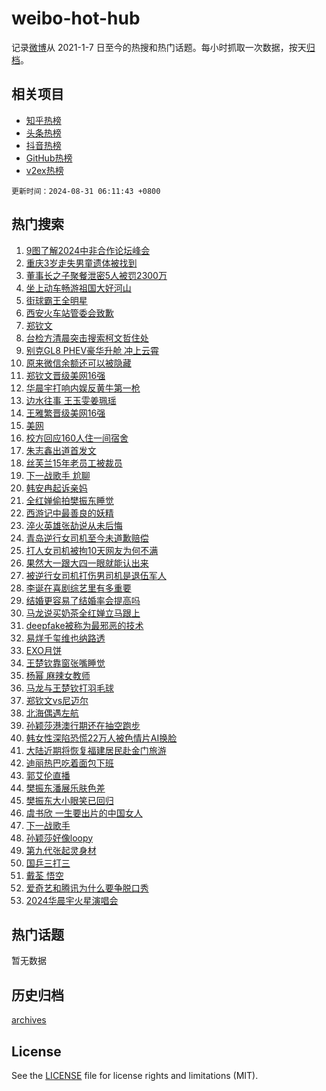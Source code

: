 # weibo-hot-hub

记录[微博](https://www.weibo.com)从 2021-1-7 日至今的热搜和热门话题。每小时抓取一次数据，按天[归档](archives)。

## 相关项目

- [知乎热榜](https://github.com/lonnyzhang423/zhihu-hot-hub)
- [头条热榜](https://github.com/lonnyzhang423/toutiao-hot-hub)
- [抖音热榜](https://github.com/lonnyzhang423/douyin-hot-hub)
- [GitHub热榜](https://github.com/lonnyzhang423/github-hot-hub)
- [v2ex热榜](https://github.com/lonnyzhang423/v2ex-hot-hub)


`更新时间：2024-08-31 06:11:43 +0800`

## 热门搜索

1. [9图了解2024中非合作论坛峰会](https://m.weibo.cn/search?containerid=100103type%3D1%26t%3D10%26q%3D%239%E5%9B%BE%E4%BA%86%E8%A7%A32024%E4%B8%AD%E9%9D%9E%E5%90%88%E4%BD%9C%E8%AE%BA%E5%9D%9B%E5%B3%B0%E4%BC%9A%23&stream_entry_id=51&isnewpage=1&extparam=seat%3D1%26pos%3D0%26filter_type%3Drealtimehot%26stream_entry_id%3D51%26c_type%3D51%26q%3D%25239%25E5%259B%25BE%25E4%25BA%2586%25E8%25A7%25A32024%25E4%25B8%25AD%25E9%259D%259E%25E5%2590%2588%25E4%25BD%259C%25E8%25AE%25BA%25E5%259D%259B%25E5%25B3%25B0%25E4%25BC%259A%2523%26dgr%3D0%26cate%3D10103%26display_time%3D1725055902%26pre_seqid%3D1725055902454099359294)
1. [重庆3岁走失男童遗体被找到](https://m.weibo.cn/search?containerid=100103type%3D1%26t%3D10%26q%3D%23%E9%87%8D%E5%BA%863%E5%B2%81%E8%B5%B0%E5%A4%B1%E7%94%B7%E7%AB%A5%E9%81%97%E4%BD%93%E8%A2%AB%E6%89%BE%E5%88%B0%23&stream_entry_id=31&isnewpage=1&extparam=seat%3D1%26lcate%3D5001%26filter_type%3Drealtimehot%26flag%3D2%26pos%3D0%26q%3D%2523%25E9%2587%258D%25E5%25BA%25863%25E5%25B2%2581%25E8%25B5%25B0%25E5%25A4%25B1%25E7%2594%25B7%25E7%25AB%25A5%25E9%2581%2597%25E4%25BD%2593%25E8%25A2%25AB%25E6%2589%25BE%25E5%2588%25B0%2523%26dgr%3D0%26cate%3D5001%26stream_entry_id%3D31%26realpos%3D1%26c_type%3D31%26band_rank%3D1%26display_time%3D1725055902%26pre_seqid%3D1725055902454099359294)
1. [董事长之子聚餐泄密5人被罚2300万](https://m.weibo.cn/search?containerid=100103type%3D1%26t%3D10%26q%3D%23%E8%91%A3%E4%BA%8B%E9%95%BF%E4%B9%8B%E5%AD%90%E8%81%9A%E9%A4%90%E6%B3%84%E5%AF%865%E4%BA%BA%E8%A2%AB%E7%BD%9A2300%E4%B8%87%23&stream_entry_id=31&isnewpage=1&extparam=seat%3D1%26lcate%3D5001%26filter_type%3Drealtimehot%26flag%3D2%26pos%3D1%26q%3D%2523%25E8%2591%25A3%25E4%25BA%258B%25E9%2595%25BF%25E4%25B9%258B%25E5%25AD%2590%25E8%2581%259A%25E9%25A4%2590%25E6%25B3%2584%25E5%25AF%25865%25E4%25BA%25BA%25E8%25A2%25AB%25E7%25BD%259A2300%25E4%25B8%2587%2523%26dgr%3D0%26cate%3D5001%26stream_entry_id%3D31%26realpos%3D2%26c_type%3D31%26band_rank%3D2%26display_time%3D1725055902%26pre_seqid%3D1725055902454099359294)
1. [坐上动车畅游祖国大好河山](https://m.weibo.cn/search?containerid=100103type%3D1%26t%3D10%26q%3D%23%E5%9D%90%E4%B8%8A%E5%8A%A8%E8%BD%A6%E7%95%85%E6%B8%B8%E7%A5%96%E5%9B%BD%E5%A4%A7%E5%A5%BD%E6%B2%B3%E5%B1%B1%23&stream_entry_id=31&isnewpage=1&extparam=seat%3D1%26lcate%3D5001%26filter_type%3Drealtimehot%26flag%3D0%26pos%3D2%26q%3D%2523%25E5%259D%2590%25E4%25B8%258A%25E5%258A%25A8%25E8%25BD%25A6%25E7%2595%2585%25E6%25B8%25B8%25E7%25A5%2596%25E5%259B%25BD%25E5%25A4%25A7%25E5%25A5%25BD%25E6%25B2%25B3%25E5%25B1%25B1%2523%26dgr%3D0%26cate%3D5001%26stream_entry_id%3D31%26realpos%3D3%26c_type%3D31%26band_rank%3D3%26display_time%3D1725055902%26pre_seqid%3D1725055902454099359294)
1. [街球霸王全明星](https://m.weibo.cn/search?containerid=100103type%3D1%26t%3D10%26q%3D%23%E8%A1%97%E7%90%83%E9%9C%B8%E7%8E%8B%E5%85%A8%E6%98%8E%E6%98%9F%23&stream_entry_id=31&isnewpage=1&extparam=seat%3D1%26lcate%3D5001%26filter_type%3Drealtimehot%26pos%3D3%26q%3D%2523%25E8%25A1%2597%25E7%2590%2583%25E9%259C%25B8%25E7%258E%258B%25E5%2585%25A8%25E6%2598%258E%25E6%2598%259F%2523%26dgr%3D0%26cate%3D5001%26adid%3D252691%26topic_ad%3D1%26stream_entry_id%3D31%26c_type%3D31%26is_ad_pos%3D1%26band_rank%3D4%26display_time%3D1725055902%26pre_seqid%3D1725055902454099359294)
1. [西安火车站管委会致歉](https://m.weibo.cn/search?containerid=100103type%3D1%26t%3D10%26q%3D%23%E8%A5%BF%E5%AE%89%E7%81%AB%E8%BD%A6%E7%AB%99%E7%AE%A1%E5%A7%94%E4%BC%9A%E8%87%B4%E6%AD%89%23&stream_entry_id=31&isnewpage=1&extparam=seat%3D1%26lcate%3D5001%26filter_type%3Drealtimehot%26flag%3D0%26pos%3D4%26q%3D%2523%25E8%25A5%25BF%25E5%25AE%2589%25E7%2581%25AB%25E8%25BD%25A6%25E7%25AB%2599%25E7%25AE%25A1%25E5%25A7%2594%25E4%25BC%259A%25E8%2587%25B4%25E6%25AD%2589%2523%26dgr%3D0%26cate%3D5001%26stream_entry_id%3D31%26realpos%3D4%26c_type%3D31%26band_rank%3D4%26display_time%3D1725055902%26pre_seqid%3D1725055902454099359294)
1. [郑钦文](https://m.weibo.cn/search?containerid=100103type%3D1%26t%3D10%26q%3D%E9%83%91%E9%92%A6%E6%96%87&stream_entry_id=31&isnewpage=1&extparam=seat%3D1%26lcate%3D5001%26filter_type%3Drealtimehot%26flag%3D2%26pos%3D5%26q%3D%25E9%2583%2591%25E9%2592%25A6%25E6%2596%2587%26dgr%3D0%26cate%3D5001%26stream_entry_id%3D31%26realpos%3D5%26c_type%3D31%26band_rank%3D5%26display_time%3D1725055902%26pre_seqid%3D1725055902454099359294)
1. [台检方清晨突击搜索柯文哲住处](https://m.weibo.cn/search?containerid=100103type%3D1%26t%3D10%26q%3D%23%E5%8F%B0%E6%A3%80%E6%96%B9%E6%B8%85%E6%99%A8%E7%AA%81%E5%87%BB%E6%90%9C%E7%B4%A2%E6%9F%AF%E6%96%87%E5%93%B2%E4%BD%8F%E5%A4%84%23&stream_entry_id=31&isnewpage=1&extparam=seat%3D1%26lcate%3D5001%26filter_type%3Drealtimehot%26flag%3D0%26pos%3D6%26q%3D%2523%25E5%258F%25B0%25E6%25A3%2580%25E6%2596%25B9%25E6%25B8%2585%25E6%2599%25A8%25E7%25AA%2581%25E5%2587%25BB%25E6%2590%259C%25E7%25B4%25A2%25E6%259F%25AF%25E6%2596%2587%25E5%2593%25B2%25E4%25BD%258F%25E5%25A4%2584%2523%26dgr%3D0%26cate%3D5001%26stream_entry_id%3D31%26realpos%3D6%26c_type%3D31%26band_rank%3D6%26display_time%3D1725055902%26pre_seqid%3D1725055902454099359294)
1. [别克GL8 PHEV豪华升舱 冲上云霄](https://m.weibo.cn/search?containerid=100103type%3D1%26t%3D10%26q%3D%23%E5%88%AB%E5%85%8BGL8+PHEV%E8%B1%AA%E5%8D%8E%E5%8D%87%E8%88%B1+%E5%86%B2%E4%B8%8A%E4%BA%91%E9%9C%84%23&stream_entry_id=31&isnewpage=1&extparam=seat%3D1%26lcate%3D5001%26filter_type%3Drealtimehot%26pos%3D7%26q%3D%2523%25E5%2588%25AB%25E5%2585%258BGL8%2520PHEV%25E8%25B1%25AA%25E5%258D%258E%25E5%258D%2587%25E8%2588%25B1%2520%25E5%2586%25B2%25E4%25B8%258A%25E4%25BA%2591%25E9%259C%2584%2523%26dgr%3D0%26cate%3D5001%26adid%3D252724%26topic_ad%3D1%26stream_entry_id%3D31%26c_type%3D31%26is_ad_pos%3D1%26band_rank%3D7%26display_time%3D1725055902%26pre_seqid%3D1725055902454099359294)
1. [原来微信余额还可以被隐藏](https://m.weibo.cn/search?containerid=100103type%3D1%26t%3D10%26q%3D%23%E5%8E%9F%E6%9D%A5%E5%BE%AE%E4%BF%A1%E4%BD%99%E9%A2%9D%E8%BF%98%E5%8F%AF%E4%BB%A5%E8%A2%AB%E9%9A%90%E8%97%8F%23&stream_entry_id=31&isnewpage=1&extparam=seat%3D1%26lcate%3D5001%26filter_type%3Drealtimehot%26flag%3D2%26pos%3D8%26q%3D%2523%25E5%258E%259F%25E6%259D%25A5%25E5%25BE%25AE%25E4%25BF%25A1%25E4%25BD%2599%25E9%25A2%259D%25E8%25BF%2598%25E5%258F%25AF%25E4%25BB%25A5%25E8%25A2%25AB%25E9%259A%2590%25E8%2597%258F%2523%26dgr%3D0%26cate%3D5001%26stream_entry_id%3D31%26realpos%3D7%26c_type%3D31%26band_rank%3D7%26display_time%3D1725055902%26pre_seqid%3D1725055902454099359294)
1. [郑钦文晋级美网16强](https://m.weibo.cn/search?containerid=100103type%3D1%26t%3D10%26q%3D%23%E9%83%91%E9%92%A6%E6%96%87%E6%99%8B%E7%BA%A7%E7%BE%8E%E7%BD%9116%E5%BC%BA%23&stream_entry_id=31&isnewpage=1&extparam=seat%3D1%26lcate%3D5001%26filter_type%3Drealtimehot%26flag%3D0%26pos%3D9%26q%3D%2523%25E9%2583%2591%25E9%2592%25A6%25E6%2596%2587%25E6%2599%258B%25E7%25BA%25A7%25E7%25BE%258E%25E7%25BD%259116%25E5%25BC%25BA%2523%26dgr%3D0%26cate%3D5001%26stream_entry_id%3D31%26realpos%3D8%26c_type%3D31%26band_rank%3D8%26display_time%3D1725055902%26pre_seqid%3D1725055902454099359294)
1. [华晨宇打响内娱反黄牛第一枪](https://m.weibo.cn/search?containerid=100103type%3D1%26t%3D10%26q%3D%23%E5%8D%8E%E6%99%A8%E5%AE%87%E6%89%93%E5%93%8D%E5%86%85%E5%A8%B1%E5%8F%8D%E9%BB%84%E7%89%9B%E7%AC%AC%E4%B8%80%E6%9E%AA%23&stream_entry_id=31&isnewpage=1&extparam=seat%3D1%26lcate%3D5001%26filter_type%3Drealtimehot%26flag%3D16%26pos%3D10%26q%3D%2523%25E5%258D%258E%25E6%2599%25A8%25E5%25AE%2587%25E6%2589%2593%25E5%2593%258D%25E5%2586%2585%25E5%25A8%25B1%25E5%258F%258D%25E9%25BB%2584%25E7%2589%259B%25E7%25AC%25AC%25E4%25B8%2580%25E6%259E%25AA%2523%26dgr%3D0%26cate%3D5001%26stream_entry_id%3D31%26realpos%3D9%26c_type%3D31%26band_rank%3D9%26display_time%3D1725055902%26pre_seqid%3D1725055902454099359294)
1. [边水往事 王玉雯姜珮瑶](https://m.weibo.cn/search?containerid=100103type%3D1%26t%3D10%26q%3D%E8%BE%B9%E6%B0%B4%E5%BE%80%E4%BA%8B+%E7%8E%8B%E7%8E%89%E9%9B%AF%E5%A7%9C%E7%8F%AE%E7%91%B6&stream_entry_id=31&isnewpage=1&extparam=seat%3D1%26lcate%3D5001%26filter_type%3Drealtimehot%26flag%3D2%26pos%3D11%26q%3D%25E8%25BE%25B9%25E6%25B0%25B4%25E5%25BE%2580%25E4%25BA%258B%2520%25E7%258E%258B%25E7%258E%2589%25E9%259B%25AF%25E5%25A7%259C%25E7%258F%25AE%25E7%2591%25B6%26dgr%3D0%26cate%3D5001%26stream_entry_id%3D31%26realpos%3D10%26c_type%3D31%26band_rank%3D10%26display_time%3D1725055902%26pre_seqid%3D1725055902454099359294)
1. [王雅繁晋级美网16强](https://m.weibo.cn/search?containerid=100103type%3D1%26t%3D10%26q%3D%23%E7%8E%8B%E9%9B%85%E7%B9%81%E6%99%8B%E7%BA%A7%E7%BE%8E%E7%BD%9116%E5%BC%BA%23&stream_entry_id=31&isnewpage=1&extparam=seat%3D1%26lcate%3D5001%26filter_type%3Drealtimehot%26flag%3D0%26pos%3D12%26q%3D%2523%25E7%258E%258B%25E9%259B%2585%25E7%25B9%2581%25E6%2599%258B%25E7%25BA%25A7%25E7%25BE%258E%25E7%25BD%259116%25E5%25BC%25BA%2523%26dgr%3D0%26cate%3D5001%26stream_entry_id%3D31%26realpos%3D11%26c_type%3D31%26band_rank%3D11%26display_time%3D1725055902%26pre_seqid%3D1725055902454099359294)
1. [美网](https://m.weibo.cn/search?containerid=100103type%3D1%26t%3D10%26q%3D%E7%BE%8E%E7%BD%91&stream_entry_id=31&isnewpage=1&extparam=seat%3D1%26lcate%3D5001%26filter_type%3Drealtimehot%26flag%3D0%26pos%3D13%26q%3D%25E7%25BE%258E%25E7%25BD%2591%26dgr%3D0%26cate%3D5001%26stream_entry_id%3D31%26realpos%3D12%26c_type%3D31%26band_rank%3D12%26display_time%3D1725055902%26pre_seqid%3D1725055902454099359294)
1. [校方回应160人住一间宿舍](https://m.weibo.cn/search?containerid=100103type%3D1%26t%3D10%26q%3D%23%E6%A0%A1%E6%96%B9%E5%9B%9E%E5%BA%94160%E4%BA%BA%E4%BD%8F%E4%B8%80%E9%97%B4%E5%AE%BF%E8%88%8D%23&stream_entry_id=31&isnewpage=1&extparam=seat%3D1%26lcate%3D5001%26filter_type%3Drealtimehot%26flag%3D0%26pos%3D14%26q%3D%2523%25E6%25A0%25A1%25E6%2596%25B9%25E5%259B%259E%25E5%25BA%2594160%25E4%25BA%25BA%25E4%25BD%258F%25E4%25B8%2580%25E9%2597%25B4%25E5%25AE%25BF%25E8%2588%258D%2523%26dgr%3D0%26cate%3D5001%26stream_entry_id%3D31%26realpos%3D13%26c_type%3D31%26band_rank%3D13%26display_time%3D1725055902%26pre_seqid%3D1725055902454099359294)
1. [朱志鑫出道首发文](https://m.weibo.cn/search?containerid=100103type%3D1%26t%3D10%26q%3D%23%E6%9C%B1%E5%BF%97%E9%91%AB%E5%87%BA%E9%81%93%E9%A6%96%E5%8F%91%E6%96%87%23&stream_entry_id=31&isnewpage=1&extparam=seat%3D1%26lcate%3D5001%26filter_type%3Drealtimehot%26flag%3D0%26pos%3D15%26q%3D%2523%25E6%259C%25B1%25E5%25BF%2597%25E9%2591%25AB%25E5%2587%25BA%25E9%2581%2593%25E9%25A6%2596%25E5%258F%2591%25E6%2596%2587%2523%26dgr%3D0%26cate%3D5001%26stream_entry_id%3D31%26realpos%3D14%26c_type%3D31%26band_rank%3D14%26display_time%3D1725055902%26pre_seqid%3D1725055902454099359294)
1. [丝芙兰15年老员工被裁员](https://m.weibo.cn/search?containerid=100103type%3D1%26t%3D10%26q%3D%23%E4%B8%9D%E8%8A%99%E5%85%B015%E5%B9%B4%E8%80%81%E5%91%98%E5%B7%A5%E8%A2%AB%E8%A3%81%E5%91%98%23&stream_entry_id=31&isnewpage=1&extparam=seat%3D1%26lcate%3D5001%26filter_type%3Drealtimehot%26flag%3D0%26pos%3D16%26q%3D%2523%25E4%25B8%259D%25E8%258A%2599%25E5%2585%25B015%25E5%25B9%25B4%25E8%2580%2581%25E5%2591%2598%25E5%25B7%25A5%25E8%25A2%25AB%25E8%25A3%2581%25E5%2591%2598%2523%26dgr%3D0%26cate%3D5001%26stream_entry_id%3D31%26realpos%3D15%26c_type%3D31%26band_rank%3D15%26display_time%3D1725055902%26pre_seqid%3D1725055902454099359294)
1. [下一战歌手 尬聊](https://m.weibo.cn/search?containerid=100103type%3D1%26t%3D10%26q%3D%E4%B8%8B%E4%B8%80%E6%88%98%E6%AD%8C%E6%89%8B+%E5%B0%AC%E8%81%8A&stream_entry_id=31&isnewpage=1&extparam=seat%3D1%26lcate%3D5001%26filter_type%3Drealtimehot%26flag%3D1%26pos%3D17%26q%3D%25E4%25B8%258B%25E4%25B8%2580%25E6%2588%2598%25E6%25AD%258C%25E6%2589%258B%2520%25E5%25B0%25AC%25E8%2581%258A%26dgr%3D0%26cate%3D5001%26stream_entry_id%3D31%26realpos%3D16%26c_type%3D31%26band_rank%3D16%26display_time%3D1725055902%26pre_seqid%3D1725055902454099359294)
1. [韩安冉起诉亲妈](https://m.weibo.cn/search?containerid=100103type%3D1%26t%3D10%26q%3D%23%E9%9F%A9%E5%AE%89%E5%86%89%E8%B5%B7%E8%AF%89%E4%BA%B2%E5%A6%88%23&stream_entry_id=31&isnewpage=1&extparam=seat%3D1%26lcate%3D5001%26filter_type%3Drealtimehot%26flag%3D0%26pos%3D18%26q%3D%2523%25E9%259F%25A9%25E5%25AE%2589%25E5%2586%2589%25E8%25B5%25B7%25E8%25AF%2589%25E4%25BA%25B2%25E5%25A6%2588%2523%26dgr%3D0%26cate%3D5001%26stream_entry_id%3D31%26realpos%3D17%26c_type%3D31%26band_rank%3D17%26display_time%3D1725055902%26pre_seqid%3D1725055902454099359294)
1. [全红婵偷拍樊振东睡觉](https://m.weibo.cn/search?containerid=100103type%3D1%26t%3D10%26q%3D%23%E5%85%A8%E7%BA%A2%E5%A9%B5%E5%81%B7%E6%8B%8D%E6%A8%8A%E6%8C%AF%E4%B8%9C%E7%9D%A1%E8%A7%89%23&stream_entry_id=31&isnewpage=1&extparam=seat%3D1%26lcate%3D5001%26filter_type%3Drealtimehot%26flag%3D0%26pos%3D19%26q%3D%2523%25E5%2585%25A8%25E7%25BA%25A2%25E5%25A9%25B5%25E5%2581%25B7%25E6%258B%258D%25E6%25A8%258A%25E6%258C%25AF%25E4%25B8%259C%25E7%259D%25A1%25E8%25A7%2589%2523%26dgr%3D0%26cate%3D5001%26stream_entry_id%3D31%26realpos%3D18%26c_type%3D31%26band_rank%3D18%26display_time%3D1725055902%26pre_seqid%3D1725055902454099359294)
1. [西游记中最善良的妖精](https://m.weibo.cn/search?containerid=100103type%3D1%26t%3D10%26q%3D%E8%A5%BF%E6%B8%B8%E8%AE%B0%E4%B8%AD%E6%9C%80%E5%96%84%E8%89%AF%E7%9A%84%E5%A6%96%E7%B2%BE&stream_entry_id=31&isnewpage=1&extparam=seat%3D1%26lcate%3D5001%26filter_type%3Drealtimehot%26flag%3D1%26pos%3D20%26q%3D%25E8%25A5%25BF%25E6%25B8%25B8%25E8%25AE%25B0%25E4%25B8%25AD%25E6%259C%2580%25E5%2596%2584%25E8%2589%25AF%25E7%259A%2584%25E5%25A6%2596%25E7%25B2%25BE%26dgr%3D0%26cate%3D5001%26stream_entry_id%3D31%26realpos%3D19%26c_type%3D31%26band_rank%3D19%26display_time%3D1725055902%26pre_seqid%3D1725055902454099359294)
1. [淬火英雄张劼说从未后悔](https://m.weibo.cn/search?containerid=100103type%3D1%26t%3D10%26q%3D%23%E6%B7%AC%E7%81%AB%E8%8B%B1%E9%9B%84%E5%BC%A0%E5%8A%BC%E8%AF%B4%E4%BB%8E%E6%9C%AA%E5%90%8E%E6%82%94%23&stream_entry_id=31&isnewpage=1&extparam=seat%3D1%26lcate%3D5001%26filter_type%3Drealtimehot%26flag%3D32768%26pos%3D21%26q%3D%2523%25E6%25B7%25AC%25E7%2581%25AB%25E8%258B%25B1%25E9%259B%2584%25E5%25BC%25A0%25E5%258A%25BC%25E8%25AF%25B4%25E4%25BB%258E%25E6%259C%25AA%25E5%2590%258E%25E6%2582%2594%2523%26dgr%3D0%26cate%3D5001%26stream_entry_id%3D31%26realpos%3D20%26c_type%3D31%26band_rank%3D20%26display_time%3D1725055902%26pre_seqid%3D1725055902454099359294)
1. [青岛逆行女司机至今未道歉赔偿](https://m.weibo.cn/search?containerid=100103type%3D1%26t%3D10%26q%3D%23%E9%9D%92%E5%B2%9B%E9%80%86%E8%A1%8C%E5%A5%B3%E5%8F%B8%E6%9C%BA%E8%87%B3%E4%BB%8A%E6%9C%AA%E9%81%93%E6%AD%89%E8%B5%94%E5%81%BF%23&stream_entry_id=31&isnewpage=1&extparam=seat%3D1%26lcate%3D5001%26filter_type%3Drealtimehot%26flag%3D0%26pos%3D22%26q%3D%2523%25E9%259D%2592%25E5%25B2%259B%25E9%2580%2586%25E8%25A1%258C%25E5%25A5%25B3%25E5%258F%25B8%25E6%259C%25BA%25E8%2587%25B3%25E4%25BB%258A%25E6%259C%25AA%25E9%2581%2593%25E6%25AD%2589%25E8%25B5%2594%25E5%2581%25BF%2523%26dgr%3D0%26cate%3D5001%26stream_entry_id%3D31%26realpos%3D21%26c_type%3D31%26band_rank%3D21%26display_time%3D1725055902%26pre_seqid%3D1725055902454099359294)
1. [打人女司机被拘10天网友为何不满](https://m.weibo.cn/search?containerid=100103type%3D1%26t%3D10%26q%3D%23%E6%89%93%E4%BA%BA%E5%A5%B3%E5%8F%B8%E6%9C%BA%E8%A2%AB%E6%8B%9810%E5%A4%A9%E7%BD%91%E5%8F%8B%E4%B8%BA%E4%BD%95%E4%B8%8D%E6%BB%A1%23&stream_entry_id=31&isnewpage=1&extparam=seat%3D1%26lcate%3D5001%26filter_type%3Drealtimehot%26flag%3D0%26pos%3D23%26q%3D%2523%25E6%2589%2593%25E4%25BA%25BA%25E5%25A5%25B3%25E5%258F%25B8%25E6%259C%25BA%25E8%25A2%25AB%25E6%258B%259810%25E5%25A4%25A9%25E7%25BD%2591%25E5%258F%258B%25E4%25B8%25BA%25E4%25BD%2595%25E4%25B8%258D%25E6%25BB%25A1%2523%26dgr%3D0%26cate%3D5001%26stream_entry_id%3D31%26realpos%3D22%26c_type%3D31%26band_rank%3D22%26display_time%3D1725055902%26pre_seqid%3D1725055902454099359294)
1. [果然大一跟大四一眼就能认出来](https://m.weibo.cn/search?containerid=100103type%3D1%26t%3D10%26q%3D%23%E6%9E%9C%E7%84%B6%E5%A4%A7%E4%B8%80%E8%B7%9F%E5%A4%A7%E5%9B%9B%E4%B8%80%E7%9C%BC%E5%B0%B1%E8%83%BD%E8%AE%A4%E5%87%BA%E6%9D%A5%23&stream_entry_id=31&isnewpage=1&extparam=seat%3D1%26lcate%3D5001%26filter_type%3Drealtimehot%26flag%3D0%26pos%3D24%26q%3D%2523%25E6%259E%259C%25E7%2584%25B6%25E5%25A4%25A7%25E4%25B8%2580%25E8%25B7%259F%25E5%25A4%25A7%25E5%259B%259B%25E4%25B8%2580%25E7%259C%25BC%25E5%25B0%25B1%25E8%2583%25BD%25E8%25AE%25A4%25E5%2587%25BA%25E6%259D%25A5%2523%26dgr%3D0%26cate%3D5001%26stream_entry_id%3D31%26realpos%3D23%26c_type%3D31%26band_rank%3D23%26display_time%3D1725055902%26pre_seqid%3D1725055902454099359294)
1. [被逆行女司机打伤男司机是退伍军人](https://m.weibo.cn/search?containerid=100103type%3D1%26t%3D10%26q%3D%23%E8%A2%AB%E9%80%86%E8%A1%8C%E5%A5%B3%E5%8F%B8%E6%9C%BA%E6%89%93%E4%BC%A4%E7%94%B7%E5%8F%B8%E6%9C%BA%E6%98%AF%E9%80%80%E4%BC%8D%E5%86%9B%E4%BA%BA%23&stream_entry_id=31&isnewpage=1&extparam=seat%3D1%26lcate%3D5001%26filter_type%3Drealtimehot%26flag%3D0%26pos%3D25%26q%3D%2523%25E8%25A2%25AB%25E9%2580%2586%25E8%25A1%258C%25E5%25A5%25B3%25E5%258F%25B8%25E6%259C%25BA%25E6%2589%2593%25E4%25BC%25A4%25E7%2594%25B7%25E5%258F%25B8%25E6%259C%25BA%25E6%2598%25AF%25E9%2580%2580%25E4%25BC%258D%25E5%2586%259B%25E4%25BA%25BA%2523%26dgr%3D0%26cate%3D5001%26stream_entry_id%3D31%26realpos%3D24%26c_type%3D31%26band_rank%3D24%26display_time%3D1725055902%26pre_seqid%3D1725055902454099359294)
1. [李诞在喜剧综艺里有多重要](https://m.weibo.cn/search?containerid=100103type%3D1%26t%3D10%26q%3D%23%E6%9D%8E%E8%AF%9E%E5%9C%A8%E5%96%9C%E5%89%A7%E7%BB%BC%E8%89%BA%E9%87%8C%E6%9C%89%E5%A4%9A%E9%87%8D%E8%A6%81%23&stream_entry_id=31&isnewpage=1&extparam=seat%3D1%26lcate%3D5001%26filter_type%3Drealtimehot%26flag%3D0%26pos%3D26%26q%3D%2523%25E6%259D%258E%25E8%25AF%259E%25E5%259C%25A8%25E5%2596%259C%25E5%2589%25A7%25E7%25BB%25BC%25E8%2589%25BA%25E9%2587%258C%25E6%259C%2589%25E5%25A4%259A%25E9%2587%258D%25E8%25A6%2581%2523%26dgr%3D0%26cate%3D5001%26stream_entry_id%3D31%26realpos%3D25%26c_type%3D31%26band_rank%3D25%26display_time%3D1725055902%26pre_seqid%3D1725055902454099359294)
1. [结婚更容易了结婚率会提高吗](https://m.weibo.cn/search?containerid=100103type%3D1%26t%3D10%26q%3D%23%E7%BB%93%E5%A9%9A%E6%9B%B4%E5%AE%B9%E6%98%93%E4%BA%86%E7%BB%93%E5%A9%9A%E7%8E%87%E4%BC%9A%E6%8F%90%E9%AB%98%E5%90%97%23&stream_entry_id=31&isnewpage=1&extparam=seat%3D1%26lcate%3D5001%26filter_type%3Drealtimehot%26flag%3D0%26pos%3D27%26q%3D%2523%25E7%25BB%2593%25E5%25A9%259A%25E6%259B%25B4%25E5%25AE%25B9%25E6%2598%2593%25E4%25BA%2586%25E7%25BB%2593%25E5%25A9%259A%25E7%258E%2587%25E4%25BC%259A%25E6%258F%2590%25E9%25AB%2598%25E5%2590%2597%2523%26dgr%3D0%26cate%3D5001%26stream_entry_id%3D31%26realpos%3D26%26c_type%3D31%26band_rank%3D26%26display_time%3D1725055902%26pre_seqid%3D1725055902454099359294)
1. [马龙说买奶茶全红婵立马跟上](https://m.weibo.cn/search?containerid=100103type%3D1%26t%3D10%26q%3D%23%E9%A9%AC%E9%BE%99%E8%AF%B4%E4%B9%B0%E5%A5%B6%E8%8C%B6%E5%85%A8%E7%BA%A2%E5%A9%B5%E7%AB%8B%E9%A9%AC%E8%B7%9F%E4%B8%8A%23&stream_entry_id=31&isnewpage=1&extparam=seat%3D1%26lcate%3D5001%26filter_type%3Drealtimehot%26flag%3D0%26pos%3D28%26q%3D%2523%25E9%25A9%25AC%25E9%25BE%2599%25E8%25AF%25B4%25E4%25B9%25B0%25E5%25A5%25B6%25E8%258C%25B6%25E5%2585%25A8%25E7%25BA%25A2%25E5%25A9%25B5%25E7%25AB%258B%25E9%25A9%25AC%25E8%25B7%259F%25E4%25B8%258A%2523%26dgr%3D0%26cate%3D5001%26stream_entry_id%3D31%26realpos%3D27%26c_type%3D31%26band_rank%3D27%26display_time%3D1725055902%26pre_seqid%3D1725055902454099359294)
1. [deepfake被称为最邪恶的技术](https://m.weibo.cn/search?containerid=100103type%3D1%26t%3D10%26q%3D%23deepfake%E8%A2%AB%E7%A7%B0%E4%B8%BA%E6%9C%80%E9%82%AA%E6%81%B6%E7%9A%84%E6%8A%80%E6%9C%AF%23&stream_entry_id=31&isnewpage=1&extparam=seat%3D1%26lcate%3D5001%26filter_type%3Drealtimehot%26flag%3D0%26pos%3D29%26q%3D%2523deepfake%25E8%25A2%25AB%25E7%25A7%25B0%25E4%25B8%25BA%25E6%259C%2580%25E9%2582%25AA%25E6%2581%25B6%25E7%259A%2584%25E6%258A%2580%25E6%259C%25AF%2523%26dgr%3D0%26cate%3D5001%26stream_entry_id%3D31%26realpos%3D28%26c_type%3D31%26band_rank%3D28%26display_time%3D1725055902%26pre_seqid%3D1725055902454099359294)
1. [易烊千玺维也纳路透](https://m.weibo.cn/search?containerid=100103type%3D1%26t%3D10%26q%3D%23%E6%98%93%E7%83%8A%E5%8D%83%E7%8E%BA%E7%BB%B4%E4%B9%9F%E7%BA%B3%E8%B7%AF%E9%80%8F%23&stream_entry_id=31&isnewpage=1&extparam=seat%3D1%26lcate%3D5001%26filter_type%3Drealtimehot%26flag%3D0%26pos%3D30%26q%3D%2523%25E6%2598%2593%25E7%2583%258A%25E5%258D%2583%25E7%258E%25BA%25E7%25BB%25B4%25E4%25B9%259F%25E7%25BA%25B3%25E8%25B7%25AF%25E9%2580%258F%2523%26dgr%3D0%26cate%3D5001%26stream_entry_id%3D31%26realpos%3D29%26c_type%3D31%26band_rank%3D29%26display_time%3D1725055902%26pre_seqid%3D1725055902454099359294)
1. [EXO月饼](https://m.weibo.cn/search?containerid=100103type%3D1%26t%3D10%26q%3DEXO%E6%9C%88%E9%A5%BC&stream_entry_id=31&isnewpage=1&extparam=seat%3D1%26lcate%3D5001%26filter_type%3Drealtimehot%26flag%3D0%26pos%3D31%26q%3DEXO%25E6%259C%2588%25E9%25A5%25BC%26dgr%3D0%26cate%3D5001%26stream_entry_id%3D31%26realpos%3D30%26c_type%3D31%26band_rank%3D30%26display_time%3D1725055902%26pre_seqid%3D1725055902454099359294)
1. [王楚钦靠窗张嘴睡觉](https://m.weibo.cn/search?containerid=100103type%3D1%26t%3D10%26q%3D%23%E7%8E%8B%E6%A5%9A%E9%92%A6%E9%9D%A0%E7%AA%97%E5%BC%A0%E5%98%B4%E7%9D%A1%E8%A7%89%23&stream_entry_id=31&isnewpage=1&extparam=seat%3D1%26lcate%3D5001%26filter_type%3Drealtimehot%26flag%3D0%26pos%3D32%26q%3D%2523%25E7%258E%258B%25E6%25A5%259A%25E9%2592%25A6%25E9%259D%25A0%25E7%25AA%2597%25E5%25BC%25A0%25E5%2598%25B4%25E7%259D%25A1%25E8%25A7%2589%2523%26dgr%3D0%26cate%3D5001%26stream_entry_id%3D31%26realpos%3D31%26c_type%3D31%26band_rank%3D31%26display_time%3D1725055902%26pre_seqid%3D1725055902454099359294)
1. [杨幂 麻辣女教师](https://m.weibo.cn/search?containerid=100103type%3D1%26t%3D10%26q%3D%E6%9D%A8%E5%B9%82+%E9%BA%BB%E8%BE%A3%E5%A5%B3%E6%95%99%E5%B8%88&stream_entry_id=31&isnewpage=1&extparam=seat%3D1%26lcate%3D5001%26filter_type%3Drealtimehot%26flag%3D0%26pos%3D33%26q%3D%25E6%259D%25A8%25E5%25B9%2582%2520%25E9%25BA%25BB%25E8%25BE%25A3%25E5%25A5%25B3%25E6%2595%2599%25E5%25B8%2588%26dgr%3D0%26cate%3D5001%26stream_entry_id%3D31%26realpos%3D32%26c_type%3D31%26band_rank%3D32%26display_time%3D1725055902%26pre_seqid%3D1725055902454099359294)
1. [马龙与王楚钦打羽毛球](https://m.weibo.cn/search?containerid=100103type%3D1%26t%3D10%26q%3D%23%E9%A9%AC%E9%BE%99%E4%B8%8E%E7%8E%8B%E6%A5%9A%E9%92%A6%E6%89%93%E7%BE%BD%E6%AF%9B%E7%90%83%23&stream_entry_id=31&isnewpage=1&extparam=seat%3D1%26lcate%3D5001%26filter_type%3Drealtimehot%26flag%3D0%26pos%3D34%26q%3D%2523%25E9%25A9%25AC%25E9%25BE%2599%25E4%25B8%258E%25E7%258E%258B%25E6%25A5%259A%25E9%2592%25A6%25E6%2589%2593%25E7%25BE%25BD%25E6%25AF%259B%25E7%2590%2583%2523%26dgr%3D0%26cate%3D5001%26stream_entry_id%3D31%26realpos%3D33%26c_type%3D31%26band_rank%3D33%26display_time%3D1725055902%26pre_seqid%3D1725055902454099359294)
1. [郑钦文vs尼迈尔](https://m.weibo.cn/search?containerid=100103type%3D1%26t%3D10%26q%3D%23%E9%83%91%E9%92%A6%E6%96%87vs%E5%B0%BC%E8%BF%88%E5%B0%94%23&stream_entry_id=31&isnewpage=1&extparam=seat%3D1%26lcate%3D5001%26filter_type%3Drealtimehot%26flag%3D0%26pos%3D35%26q%3D%2523%25E9%2583%2591%25E9%2592%25A6%25E6%2596%2587vs%25E5%25B0%25BC%25E8%25BF%2588%25E5%25B0%2594%2523%26dgr%3D0%26cate%3D5001%26stream_entry_id%3D31%26realpos%3D34%26c_type%3D31%26band_rank%3D34%26display_time%3D1725055902%26pre_seqid%3D1725055902454099359294)
1. [北海偶遇左航](https://m.weibo.cn/search?containerid=100103type%3D1%26t%3D10%26q%3D%E5%8C%97%E6%B5%B7%E5%81%B6%E9%81%87%E5%B7%A6%E8%88%AA&stream_entry_id=31&isnewpage=1&extparam=seat%3D1%26lcate%3D5001%26filter_type%3Drealtimehot%26flag%3D0%26pos%3D36%26q%3D%25E5%258C%2597%25E6%25B5%25B7%25E5%2581%25B6%25E9%2581%2587%25E5%25B7%25A6%25E8%2588%25AA%26dgr%3D0%26cate%3D5001%26stream_entry_id%3D31%26realpos%3D35%26c_type%3D31%26band_rank%3D35%26display_time%3D1725055902%26pre_seqid%3D1725055902454099359294)
1. [孙颖莎港澳行期还在抽空跑步](https://m.weibo.cn/search?containerid=100103type%3D1%26t%3D10%26q%3D%E5%AD%99%E9%A2%96%E8%8E%8E%E6%B8%AF%E6%BE%B3%E8%A1%8C%E6%9C%9F%E8%BF%98%E5%9C%A8%E6%8A%BD%E7%A9%BA%E8%B7%91%E6%AD%A5&stream_entry_id=31&isnewpage=1&extparam=seat%3D1%26lcate%3D5001%26filter_type%3Drealtimehot%26flag%3D0%26pos%3D37%26q%3D%25E5%25AD%2599%25E9%25A2%2596%25E8%258E%258E%25E6%25B8%25AF%25E6%25BE%25B3%25E8%25A1%258C%25E6%259C%259F%25E8%25BF%2598%25E5%259C%25A8%25E6%258A%25BD%25E7%25A9%25BA%25E8%25B7%2591%25E6%25AD%25A5%26dgr%3D0%26cate%3D5001%26stream_entry_id%3D31%26realpos%3D36%26c_type%3D31%26band_rank%3D36%26display_time%3D1725055902%26pre_seqid%3D1725055902454099359294)
1. [韩女性深陷恐慌22万人被色情片AI换脸](https://m.weibo.cn/search?containerid=100103type%3D1%26t%3D10%26q%3D%23%E9%9F%A9%E5%A5%B3%E6%80%A7%E6%B7%B1%E9%99%B7%E6%81%90%E6%85%8C22%E4%B8%87%E4%BA%BA%E8%A2%AB%E8%89%B2%E6%83%85%E7%89%87AI%E6%8D%A2%E8%84%B8%23&stream_entry_id=31&isnewpage=1&extparam=seat%3D1%26lcate%3D5001%26filter_type%3Drealtimehot%26flag%3D1%26pos%3D38%26q%3D%2523%25E9%259F%25A9%25E5%25A5%25B3%25E6%2580%25A7%25E6%25B7%25B1%25E9%2599%25B7%25E6%2581%2590%25E6%2585%258C22%25E4%25B8%2587%25E4%25BA%25BA%25E8%25A2%25AB%25E8%2589%25B2%25E6%2583%2585%25E7%2589%2587AI%25E6%258D%25A2%25E8%2584%25B8%2523%26dgr%3D0%26cate%3D5001%26stream_entry_id%3D31%26realpos%3D37%26c_type%3D31%26band_rank%3D37%26display_time%3D1725055902%26pre_seqid%3D1725055902454099359294)
1. [大陆近期将恢复福建居民赴金门旅游](https://m.weibo.cn/search?containerid=100103type%3D1%26t%3D10%26q%3D%23%E5%A4%A7%E9%99%86%E8%BF%91%E6%9C%9F%E5%B0%86%E6%81%A2%E5%A4%8D%E7%A6%8F%E5%BB%BA%E5%B1%85%E6%B0%91%E8%B5%B4%E9%87%91%E9%97%A8%E6%97%85%E6%B8%B8%23&stream_entry_id=31&isnewpage=1&extparam=seat%3D1%26lcate%3D5001%26filter_type%3Drealtimehot%26flag%3D0%26pos%3D39%26q%3D%2523%25E5%25A4%25A7%25E9%2599%2586%25E8%25BF%2591%25E6%259C%259F%25E5%25B0%2586%25E6%2581%25A2%25E5%25A4%258D%25E7%25A6%258F%25E5%25BB%25BA%25E5%25B1%2585%25E6%25B0%2591%25E8%25B5%25B4%25E9%2587%2591%25E9%2597%25A8%25E6%2597%2585%25E6%25B8%25B8%2523%26dgr%3D0%26cate%3D5001%26stream_entry_id%3D31%26realpos%3D38%26c_type%3D31%26band_rank%3D38%26display_time%3D1725055902%26pre_seqid%3D1725055902454099359294)
1. [迪丽热巴吃着面包下班](https://m.weibo.cn/search?containerid=100103type%3D1%26t%3D10%26q%3D%23%E8%BF%AA%E4%B8%BD%E7%83%AD%E5%B7%B4%E5%90%83%E7%9D%80%E9%9D%A2%E5%8C%85%E4%B8%8B%E7%8F%AD%23&stream_entry_id=31&isnewpage=1&extparam=seat%3D1%26lcate%3D5001%26filter_type%3Drealtimehot%26flag%3D0%26pos%3D40%26q%3D%2523%25E8%25BF%25AA%25E4%25B8%25BD%25E7%2583%25AD%25E5%25B7%25B4%25E5%2590%2583%25E7%259D%2580%25E9%259D%25A2%25E5%258C%2585%25E4%25B8%258B%25E7%258F%25AD%2523%26dgr%3D0%26cate%3D5001%26stream_entry_id%3D31%26realpos%3D39%26c_type%3D31%26band_rank%3D39%26display_time%3D1725055902%26pre_seqid%3D1725055902454099359294)
1. [郭艾伦直播](https://m.weibo.cn/search?containerid=100103type%3D1%26t%3D10%26q%3D%E9%83%AD%E8%89%BE%E4%BC%A6%E7%9B%B4%E6%92%AD&stream_entry_id=31&isnewpage=1&extparam=seat%3D1%26lcate%3D5001%26filter_type%3Drealtimehot%26flag%3D0%26pos%3D41%26q%3D%25E9%2583%25AD%25E8%2589%25BE%25E4%25BC%25A6%25E7%259B%25B4%25E6%2592%25AD%26dgr%3D0%26cate%3D5001%26stream_entry_id%3D31%26realpos%3D40%26c_type%3D31%26band_rank%3D40%26display_time%3D1725055902%26pre_seqid%3D1725055902454099359294)
1. [樊振东潘展乐肤色差](https://m.weibo.cn/search?containerid=100103type%3D1%26t%3D10%26q%3D%23%E6%A8%8A%E6%8C%AF%E4%B8%9C%E6%BD%98%E5%B1%95%E4%B9%90%E8%82%A4%E8%89%B2%E5%B7%AE%23&stream_entry_id=31&isnewpage=1&extparam=seat%3D1%26lcate%3D5001%26filter_type%3Drealtimehot%26flag%3D0%26pos%3D42%26q%3D%2523%25E6%25A8%258A%25E6%258C%25AF%25E4%25B8%259C%25E6%25BD%2598%25E5%25B1%2595%25E4%25B9%2590%25E8%2582%25A4%25E8%2589%25B2%25E5%25B7%25AE%2523%26dgr%3D0%26cate%3D5001%26stream_entry_id%3D31%26realpos%3D41%26c_type%3D31%26band_rank%3D41%26display_time%3D1725055902%26pre_seqid%3D1725055902454099359294)
1. [樊振东大小眼笑已回归](https://m.weibo.cn/search?containerid=100103type%3D1%26t%3D10%26q%3D%E6%A8%8A%E6%8C%AF%E4%B8%9C%E5%A4%A7%E5%B0%8F%E7%9C%BC%E7%AC%91%E5%B7%B2%E5%9B%9E%E5%BD%92&stream_entry_id=31&isnewpage=1&extparam=seat%3D1%26lcate%3D5001%26filter_type%3Drealtimehot%26flag%3D0%26pos%3D43%26q%3D%25E6%25A8%258A%25E6%258C%25AF%25E4%25B8%259C%25E5%25A4%25A7%25E5%25B0%258F%25E7%259C%25BC%25E7%25AC%2591%25E5%25B7%25B2%25E5%259B%259E%25E5%25BD%2592%26dgr%3D0%26cate%3D5001%26stream_entry_id%3D31%26realpos%3D42%26c_type%3D31%26band_rank%3D42%26display_time%3D1725055902%26pre_seqid%3D1725055902454099359294)
1. [虞书欣 一生要出片的中国女人](https://m.weibo.cn/search?containerid=100103type%3D1%26t%3D10%26q%3D%E8%99%9E%E4%B9%A6%E6%AC%A3+%E4%B8%80%E7%94%9F%E8%A6%81%E5%87%BA%E7%89%87%E7%9A%84%E4%B8%AD%E5%9B%BD%E5%A5%B3%E4%BA%BA&stream_entry_id=31&isnewpage=1&extparam=seat%3D1%26lcate%3D5001%26filter_type%3Drealtimehot%26flag%3D0%26pos%3D44%26q%3D%25E8%2599%259E%25E4%25B9%25A6%25E6%25AC%25A3%2520%25E4%25B8%2580%25E7%2594%259F%25E8%25A6%2581%25E5%2587%25BA%25E7%2589%2587%25E7%259A%2584%25E4%25B8%25AD%25E5%259B%25BD%25E5%25A5%25B3%25E4%25BA%25BA%26dgr%3D0%26cate%3D5001%26stream_entry_id%3D31%26realpos%3D43%26c_type%3D31%26band_rank%3D43%26display_time%3D1725055902%26pre_seqid%3D1725055902454099359294)
1. [下一战歌手](https://m.weibo.cn/search?containerid=100103type%3D1%26t%3D10%26q%3D%E4%B8%8B%E4%B8%80%E6%88%98%E6%AD%8C%E6%89%8B&stream_entry_id=31&isnewpage=1&extparam=seat%3D1%26lcate%3D5001%26filter_type%3Drealtimehot%26flag%3D0%26pos%3D45%26q%3D%25E4%25B8%258B%25E4%25B8%2580%25E6%2588%2598%25E6%25AD%258C%25E6%2589%258B%26dgr%3D0%26cate%3D5001%26stream_entry_id%3D31%26realpos%3D44%26c_type%3D31%26band_rank%3D44%26display_time%3D1725055902%26pre_seqid%3D1725055902454099359294)
1. [孙颖莎好像loopy](https://m.weibo.cn/search?containerid=100103type%3D1%26t%3D10%26q%3D%E5%AD%99%E9%A2%96%E8%8E%8E%E5%A5%BD%E5%83%8Floopy&stream_entry_id=31&isnewpage=1&extparam=seat%3D1%26lcate%3D5001%26filter_type%3Drealtimehot%26flag%3D0%26pos%3D46%26q%3D%25E5%25AD%2599%25E9%25A2%2596%25E8%258E%258E%25E5%25A5%25BD%25E5%2583%258Floopy%26dgr%3D0%26cate%3D5001%26stream_entry_id%3D31%26realpos%3D45%26c_type%3D31%26band_rank%3D45%26display_time%3D1725055902%26pre_seqid%3D1725055902454099359294)
1. [第九代张起灵身材](https://m.weibo.cn/search?containerid=100103type%3D1%26t%3D10%26q%3D%E7%AC%AC%E4%B9%9D%E4%BB%A3%E5%BC%A0%E8%B5%B7%E7%81%B5%E8%BA%AB%E6%9D%90&stream_entry_id=31&isnewpage=1&extparam=seat%3D1%26lcate%3D5001%26filter_type%3Drealtimehot%26flag%3D0%26pos%3D47%26q%3D%25E7%25AC%25AC%25E4%25B9%259D%25E4%25BB%25A3%25E5%25BC%25A0%25E8%25B5%25B7%25E7%2581%25B5%25E8%25BA%25AB%25E6%259D%2590%26dgr%3D0%26cate%3D5001%26stream_entry_id%3D31%26realpos%3D46%26c_type%3D31%26band_rank%3D46%26display_time%3D1725055902%26pre_seqid%3D1725055902454099359294)
1. [国乒三打三](https://m.weibo.cn/search?containerid=100103type%3D1%26t%3D10%26q%3D%E5%9B%BD%E4%B9%92%E4%B8%89%E6%89%93%E4%B8%89&stream_entry_id=31&isnewpage=1&extparam=seat%3D1%26lcate%3D5001%26filter_type%3Drealtimehot%26flag%3D0%26pos%3D48%26q%3D%25E5%259B%25BD%25E4%25B9%2592%25E4%25B8%2589%25E6%2589%2593%25E4%25B8%2589%26dgr%3D0%26cate%3D5001%26stream_entry_id%3D31%26realpos%3D47%26c_type%3D31%26band_rank%3D47%26display_time%3D1725055902%26pre_seqid%3D1725055902454099359294)
1. [戴荃 悟空](https://m.weibo.cn/search?containerid=100103type%3D1%26t%3D10%26q%3D%E6%88%B4%E8%8D%83+%E6%82%9F%E7%A9%BA&stream_entry_id=31&isnewpage=1&extparam=seat%3D1%26lcate%3D5001%26filter_type%3Drealtimehot%26flag%3D0%26pos%3D49%26q%3D%25E6%2588%25B4%25E8%258D%2583%2520%25E6%2582%259F%25E7%25A9%25BA%26dgr%3D0%26cate%3D5001%26stream_entry_id%3D31%26realpos%3D48%26c_type%3D31%26band_rank%3D48%26display_time%3D1725055902%26pre_seqid%3D1725055902454099359294)
1. [爱奇艺和腾讯为什么要争脱口秀](https://m.weibo.cn/search?containerid=100103type%3D1%26t%3D10%26q%3D%23%E7%88%B1%E5%A5%87%E8%89%BA%E5%92%8C%E8%85%BE%E8%AE%AF%E4%B8%BA%E4%BB%80%E4%B9%88%E8%A6%81%E4%BA%89%E8%84%B1%E5%8F%A3%E7%A7%80%23&stream_entry_id=31&isnewpage=1&extparam=seat%3D1%26lcate%3D5001%26filter_type%3Drealtimehot%26flag%3D0%26pos%3D50%26q%3D%2523%25E7%2588%25B1%25E5%25A5%2587%25E8%2589%25BA%25E5%2592%258C%25E8%2585%25BE%25E8%25AE%25AF%25E4%25B8%25BA%25E4%25BB%2580%25E4%25B9%2588%25E8%25A6%2581%25E4%25BA%2589%25E8%2584%25B1%25E5%258F%25A3%25E7%25A7%2580%2523%26dgr%3D0%26cate%3D5001%26stream_entry_id%3D31%26realpos%3D49%26c_type%3D31%26band_rank%3D49%26display_time%3D1725055902%26pre_seqid%3D1725055902454099359294)
1. [2024华晨宇火星演唱会](https://m.weibo.cn/search?containerid=100103type%3D1%26t%3D10%26q%3D2024%E5%8D%8E%E6%99%A8%E5%AE%87%E7%81%AB%E6%98%9F%E6%BC%94%E5%94%B1%E4%BC%9A&stream_entry_id=31&isnewpage=1&extparam=seat%3D1%26lcate%3D5001%26filter_type%3Drealtimehot%26flag%3D0%26pos%3D51%26q%3D2024%25E5%258D%258E%25E6%2599%25A8%25E5%25AE%2587%25E7%2581%25AB%25E6%2598%259F%25E6%25BC%2594%25E5%2594%25B1%25E4%25BC%259A%26dgr%3D0%26cate%3D5001%26stream_entry_id%3D31%26realpos%3D50%26c_type%3D31%26band_rank%3D50%26display_time%3D1725055902%26pre_seqid%3D1725055902454099359294)

## 热门话题

暂无数据

## 历史归档

[archives](archives)

## License

See the [LICENSE](LICENSE) file for license rights and limitations (MIT).
